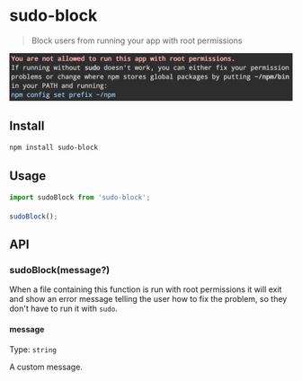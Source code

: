 # sudo-block

> Block users from running your app with root permissions

<img src="screenshot.png" width="660">

## Install

```sh
npm install sudo-block
```

## Usage

```js
import sudoBlock from 'sudo-block';

sudoBlock();
```

## API

### sudoBlock(message?)

When a file containing this function is run with root permissions it will exit and show an error message telling the user how to fix the problem, so they don't have to run it with `sudo`.

#### message

Type: `string`

A custom message.
